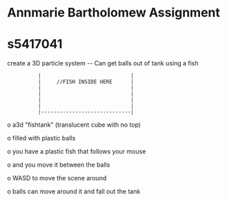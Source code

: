# Annmarie Bartholomew Assignment
# s5417041

create a 3D particle system --  Can get balls out of tank using a fish



              |                             |
              |     //FISH INSIDE HERE      |
              |                             |
              |                             |
              |                             |
              |                             |
              |-----------------------------|

o   a3d "fishtank" (translucent cube with no top)

o   filled with plastic balls 

o   you have a plastic fish that follows your mouse

o   and you move it between the balls

o   WASD to move the scene around

o   balls can move around it and fall out the tank 